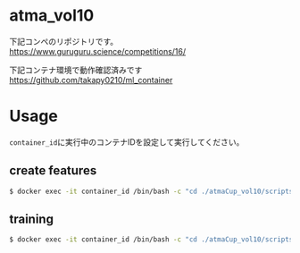# atma_vol10

下記コンペのリポジトリです。  
https://www.guruguru.science/competitions/16/

下記コンテナ環境で動作確認済みです  
https://github.com/takapy0210/ml_container


# Usage

`container_id`に実行中のコンテナIDを設定して実行してください。

## create features

```sh
$ docker exec -it container_id /bin/bash -c "cd ./atmaCup_vol10/scripts && python3 create_train_test_data.py"
```

## training

```sh
$ docker exec -it container_id /bin/bash -c "cd ./atmaCup_vol10/scripts && python3 run.py"
```
